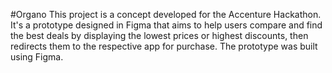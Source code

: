 #Organo
This project is a concept developed for the Accenture Hackathon. It's a prototype designed in Figma that aims to help users compare and find the best deals by displaying the lowest prices or highest discounts, then redirects them to the respective app for purchase. The prototype was built using Figma.
